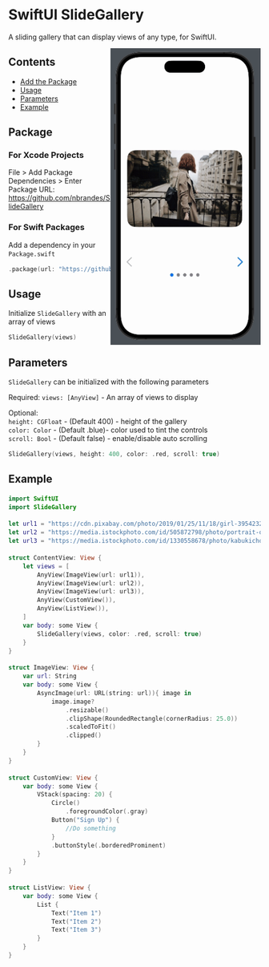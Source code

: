 # SwiftUI SlideGallery

A sliding gallery that can display views of any type, for SwiftUI.

<img src=https://raw.githubusercontent.com/nbrandes/SlideGallery/main/Docs/Media/slidegallery.gif width=300 align="right" />

## Contents

- [Add the Package](#package)
- [Usage](#usage)
- [Parameters](#parameters)
- [Example](#example)

## Package

### For Xcode Projects

File > Add Package Dependencies > Enter Package URL: https://github.com/nbrandes/SlideGallery

### For Swift Packages

Add a dependency in your `Package.swift`

```swift
.package(url: "https://github.com/nbrandes/SlideGallery.git"),
```

## Usage

Initialize `SlideGallery` with an array of views

```swift
SlideGallery(views)
```

## Parameters

`SlideGallery` can be initialized with the following parameters

Required:
`views: [AnyView]` - An array of views to display

Optional: \
`height: CGFloat` - (Default 400) - height of the gallery \
`color: Color` - (Default .blue)- color used to tint the controls \
`scroll: Bool` - (Default false) - enable/disable auto scrolling
```swift
SlideGallery(views, height: 400, color: .red, scroll: true)
```

## Example

```swift
import SwiftUI
import SlideGallery

let url1 = "https://cdn.pixabay.com/photo/2019/01/25/11/18/girl-3954232_1280.jpg"
let url2 = "https://media.istockphoto.com/id/505872798/photo/portrait-of-beautiful-girl-at-night.jpg?s=1024x1024&w=is&k=20&c=ERkdHgXzBQqhCx6C0D5WmEjbFcETV-xx2rtWX25rT50="
let url3 = "https://media.istockphoto.com/id/1330558678/photo/kabukicho-shinjuku-at-night.jpg?s=1024x1024&w=is&k=20&c=hVrI4ULidUBMzIBypa22-OvcTcFlmPu9xlXWHPD19b8="

struct ContentView: View {
    let views = [
        AnyView(ImageView(url: url1)),
        AnyView(ImageView(url: url2)),
        AnyView(ImageView(url: url3)),
        AnyView(CustomView()),
        AnyView(ListView()),
    ]
    var body: some View {
        SlideGallery(views, color: .red, scroll: true)
    }
}

struct ImageView: View {
    var url: String
    var body: some View {
        AsyncImage(url: URL(string: url)){ image in
            image.image?
                .resizable()
                .clipShape(RoundedRectangle(cornerRadius: 25.0))
                .scaledToFit()
                .clipped()
        }
    }
}

struct CustomView: View {
    var body: some View {
        VStack(spacing: 20) {
            Circle()
                .foregroundColor(.gray)
            Button("Sign Up") {
                //Do something
            }
            .buttonStyle(.borderedProminent)
        }
    }
}

struct ListView: View {
    var body: some View {
        List {
            Text("Item 1")
            Text("Item 2")
            Text("Item 3")
        }
    }
}
```


